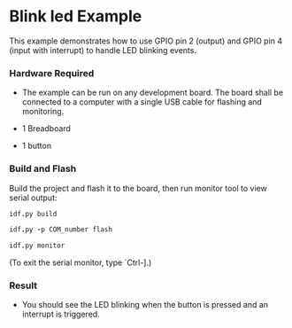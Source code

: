 # Blink led Example

This example demonstrates how to use GPIO pin 2 (output) and GPIO pin 4 (input with interrupt) to handle LED blinking events.

### Hardware Required

* The example can be run on any development board. The board shall be connected to a computer with a single USB cable for flashing and monitoring. 

* 1 Breadboard

* 1 button

### Build and Flash

Build the project and flash it to the board, then run monitor tool to view serial output:

```j
idf.py build
```

```j
idf.py -p COM_number flash
```

```j
idf.py monitor
```

(To exit the serial monitor, type `Ctrl-].)

### Result

* You should see the LED blinking when the button is pressed and an interrupt is triggered.
